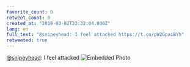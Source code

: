 ```yaml
---
favorite_count: 0
retweet_count: 0
created_at: "2019-03-02T22:32:04.000Z"
lang: en
full_text: "@snipeyhead: I feel attacked https://t.co/pW2GpaiBYh"
retweeted: true
---
```


[@snipeyhead](https://twitter.com/snipeyhead): I feel attacked
![Embedded Photo](https://twitter-media-coderbyheart.s3.eu-north-1.amazonaws.com/1101973471867949056-D0rLkMnU4AEArFj.jpg)
